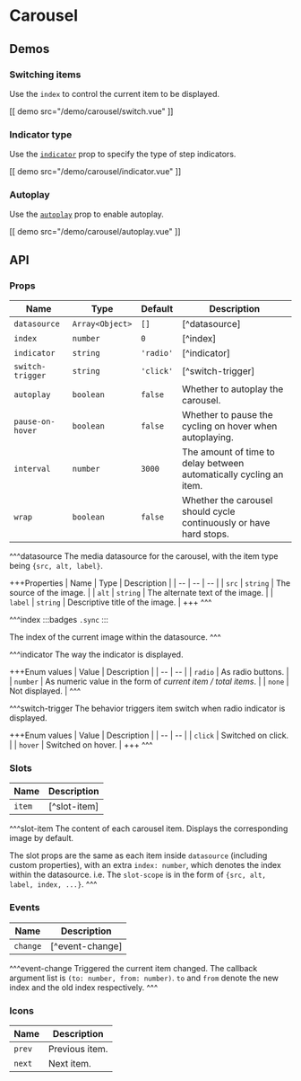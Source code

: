 # Carousel

## Demos

### Switching items

Use the `index` to control the current item to be displayed.

[[ demo src="/demo/carousel/switch.vue" ]]

### Indicator type

Use the [`indicator`](#props-indicator) prop to specify the type of step indicators.

[[ demo src="/demo/carousel/indicator.vue" ]]

### Autoplay

Use the [`autoplay`](#props-autoplay) prop to enable autoplay.

[[ demo src="/demo/carousel/autoplay.vue" ]]

## API

### Props

| Name | Type | Default | Description |
| -- | -- | -- | -- |
| ``datasource`` | `Array<Object>` | `[]` | [^datasource] |
| ``index`` | `number` | `0` | [^index] |
| ``indicator`` | `string` | `'radio'` | [^indicator] |
| ``switch-trigger`` | `string` | `'click'` | [^switch-trigger] |
| ``autoplay`` | `boolean` | `false` | Whether to autoplay the carousel. |
| ``pause-on-hover`` | `boolean` | `false` | Whether to pause the cycling on hover when autoplaying. |
| ``interval`` | `number` | `3000` | The amount of time to delay between automatically cycling an item. |
| ``wrap`` | `boolean` | `false` | Whether the carousel should cycle continuously or have hard stops. |

^^^datasource
The media datasource for the carousel, with the item type being `{src, alt, label}`.

+++Properties
| Name | Type | Description |
| -- | -- | -- |
| `src` | `string` | The source of the image. |
| `alt` | `string` | The alternate text of the image. |
| `label` | `string` | Descriptive title of the image. |
+++
^^^

^^^index
:::badges
`.sync`
:::

The index of the current image within the datasource.
^^^

^^^indicator
The way the indicator is displayed.

+++Enum values
| Value | Description |
| -- | -- |
| `radio` | As radio buttons. |
| `number` | As numeric value in the form of *current item / total items*. |
| `none` | Not displayed. |
^^^

^^^switch-trigger
The behavior triggers item switch when radio indicator is displayed.

+++Enum values
| Value | Description |
| -- | -- |
| `click` | Switched on click. |
| `hover` | Switched on hover. |
+++
^^^

### Slots

| Name | Description |
| -- | -- |
| ``item`` | [^slot-item] |

^^^slot-item
The content of each carousel item. Displays the corresponding image by default.

The slot props are the same as each item inside `datasource` (including custom properties), with an extra `index: number`, which denotes the index within the datasource. i.e. The `slot-scope` is in the form of `{src, alt, label, index, ...}`.
^^^

### Events

| Name | Description |
| -- | -- |
| ``change`` | [^event-change] |

^^^event-change
Triggered the current item changed. The callback argument list is `(to: number, from: number)`. `to` and `from` denote the new index and the old index respectively.
^^^

### Icons

| Name | Description |
| -- | -- |
| ``prev`` | Previous item. |
| ``next`` | Next item. |
